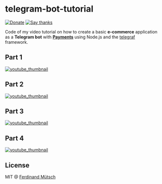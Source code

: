 # telegram-bot-tutorial

[![Donate](https://img.shields.io/badge/Donate-PayPal-green.svg)](https://paypal.me/ferdinandmuetsch/5)
[![Say thanks](https://img.shields.io/badge/SayThanks.io-%E2%98%BC-1EAEDB.svg)](https://saythanks.io/to/n1try)

Code of my video tutorial on how to create a basic **e-commerce** application as a **Telegram bot** with [**Payments**](https://telegram.org/blog/payments) using Node.js and the [telegraf](https://github.com/telegraf/telegraf) framework.

## Part 1
[![youtube_thumbnail](http://img.youtube.com/vi/vIupq8hnE2M/0.jpg)](https://youtu.be/vIupq8hnE2M "How to create a Telegram Bot with Payments (1)")

## Part 2
[![youtube_thumbnail](http://img.youtube.com/vi/t1eHtzPc92I/0.jpg)](https://youtu.be/t1eHtzPc92I "How to create a Telegram Bot with Payments (2)")

## Part 3
[![youtube_thumbnail](http://img.youtube.com/vi/-QujqY38Hes/0.jpg)](https://youtu.be/-QujqY38Hes "How to create a Telegram Bot with Payments (3)")

## Part 4
[![youtube_thumbnail](http://img.youtube.com/vi/6f07KNCjPxA/0.jpg)](https://youtu.be/6f07KNCjPxA "How to create a Telegram Bot with Payments (4)")

## License
MIT @ [Ferdinand Mütsch](https://ferdinand-muetsch.de)
